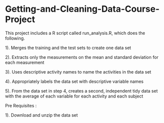 Getting-and-Cleaning-Data-Course-Project
========================================

This project includes a R script called run_analysis.R, which does the following. 

1). Merges the training and the test sets to create one data set

2). Extracts only the measurements on the mean and standard deviation for each measurement

3). Uses descriptive activity names to name the activities in the data set

4). Appropriately labels the data set with descriptive variable names


5). From the data set in step 4, creates a second, independent tidy data set with the average of each variable for each activity and each subject


Pre Requisites :

1). Download and unzip the data set



